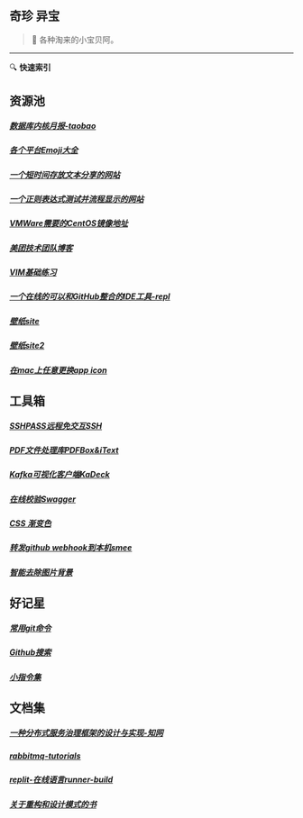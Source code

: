 ## 奇珍 异宝

> :white_flower: 各种淘来的小宝贝阿。 
-----
:mag: **快速索引**
## 资源池

##### [数据库内核月报-taobao](http://mysql.taobao.org/monthly/)
##### [各个平台Emoji大全](https://emojipedia.org/)
##### [一个短时间存放文本分享的网站](https://paste.ubuntu.com/)
##### [一个正则表达式测试并流程显示的网站](https://regexper.com/)
##### [VMWare需要的CentOS镜像地址](http://archive.kernel.org/centos-vault/)
##### [美团技术团队博客](https://tech.meituan.com/)
##### [VIM基础练习](https://www.openvim.com/sandbox.html)
##### [一个在线的可以和GitHub整合的IDE工具-repl](https://repl.it/)
##### [壁纸site](https://bz.zzzmh.cn/)
##### [壁纸site2](https://wallhaven.cc/)
##### [在mac上任意更换app icon](https://appleinsider.com/articles/21/01/06/how-to-change-app-icons-on-macos)

## 工具箱

##### [SSHPASS远程免交互SSH](treasure/docs/SSHPASS.md)
##### [PDF文件处理库PDFBox&iText](treasure/index)
##### [Kafka可视化客户端KaDeck](https://www.getkadeck.com/#/)
##### [在线校验Swagger](https://apitools.dev/swagger-parser/online/)
##### [CSS 渐变色](https://color.oulu.me/)
##### [转发github webhook到本机smee](https://smee.io/)
##### [智能去除图片背景](https://www.remove.bg/zh/)

## 好记星

##### [常用git命令](treasure/docs/常用git命令.md)
##### [Github搜索](treasure/docs/Github搜索.md)
##### [小指令集](treasure/docs/小指令集.md)

## 文档集
##### [一种分布式服务治理框架的设计与实现-知网](https://kns.cnki.net/kcms/detail/detail.aspx?dbcode=CMFD&dbname=CMFD201701&filename=1016119555.nh)
##### [rabbitmq-tutorials](https://www.rabbitmq.com/tutorials/tutorial-four-python.html)
##### [replit-在线语言runner-build](https://replit.com/languages)
##### [关于重构和设计模式的书](https://refactoringguru.cn/)





